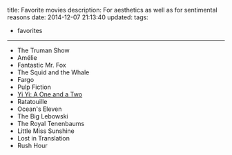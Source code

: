 title: Favorite movies
description: For aesthetics as well as for sentimental reasons
date: 2014-12-07 21:13:40
updated:
tags:
- favorites

---

- The Truman Show
- Amélie
- Fantastic Mr. Fox
- The Squid and the Whale
- Fargo
- Pulp Fiction
- [Yi Yi: A One and a Two](http://en.wikipedia.org/wiki/Yi_Yi:_A_One_and_a_Two)
- Ratatouille
- Ocean's Eleven
- The Big Lebowski
- The Royal Tenenbaums
- Little Miss Sunshine
- Lost in Translation
- Rush Hour